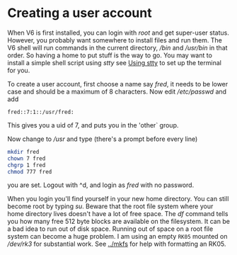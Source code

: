 # Creating a user account

When V6 is first installed, you can login with _root_ and get super-user status. However, you probably want somewhere to install files and run them. The V6 shell will run commands in the current directory, _/bin_ and _/usr/bin_ in that order. So having a home to put stuff is the way to go. You may want to install a simple shell script using _stty_ see [Using stty](using-stty.md) to set up the terminal for you.

To create a user account, first choose a name say _fred_, it needs to be lower case and should be a maximum of 8 characters. Now edit _/etc/passwd_ and add

```
fred::7:1::/usr/fred:
```

This gives you a uid of 7, and puts you in the 'other` group.

Now change to _/usr_ and type (there's a prompt before every line)

``` sh
mkdir fred
chown 7 fred
chgrp 1 fred
chmod 777 fred
```

you are set. Logout with ^d, and login as _fred_ with no password.


When you login you'll find yourself in your new home directory. You can still become root by typing _su_.  Beware that the root file system where your home directory lives doesn't have a lot of free space. The _df_ command tells you how many free 512 byte blocks are available on the filesystem. It can be a bad idea to run out of disk space. Running out of space on a root file system can become a huge problem. I am using an empty `RK05` mounted on _/dev/rk3_ for substantial  work. See [../mkfs](../mkfs/README.md) for help with formatting an RK05.

